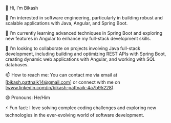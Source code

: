 👋 Hi, I’m Bikash

👀 I’m interested in software engineering, particularly in building robust and scalable applications with Java, Angular, and Spring Boot.

🌱 I’m currently learning advanced techniques in Spring Boot and exploring new features in Angular to enhance my full-stack development skills.

💞️ I’m looking to collaborate on projects involving Java full-stack development, including building and optimizing REST APIs with Spring Boot, creating dynamic web applications with Angular, and working with SQL databases.

📫 How to reach me: You can contact me via email at [bikash.pattnaik14@gmail.com] or connect with me on [www.linkedin.com/in/bikash-pattnaik-4a7b95228).

😄 Pronouns: He/Him

⚡ Fun fact: I love solving complex coding challenges and exploring new technologies in the ever-evolving world of software development.
